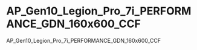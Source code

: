 # AP_Gen10_Legion_Pro_7i_PERFORMANCE_GDN_160x600_CCF
AP_Gen10_Legion_Pro_7i_PERFORMANCE_GDN_160x600_CCF
